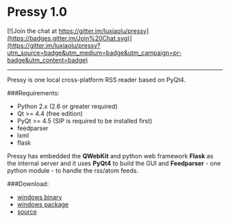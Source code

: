 # Pressy 1.0

[![Join the chat at https://gitter.im/luxiaolu/pressy](https://badges.gitter.im/Join%20Chat.svg)](https://gitter.im/luxiaolu/pressy?utm_source=badge&utm_medium=badge&utm_campaign=pr-badge&utm_content=badge)

------
Pressy is one local cross-platform RSS reader based on PyQt4.

###Requirements:

 * Python 2.x (2.6 or greater required)
 * Qt >= 4.4 (free edition)
 * PyQt >= 4.5 (SIP is required to be installed first)
 * feedparser
 * lxml
 * flask

Pressy has embedded the **QWebKit** and python web framework **Flask** as the internal server and it uses **PyQt4** to build the GUI and **Feedparser** - one python module - to handle the rss/atom feeds.

###Download:

* [windows binary][1]
* [windows package][2]
* [source][3]

[1]: http://pan.baidu.com/s/15py6k
[2]: http://pan.baidu.com/s/1pawph
[3]: https://github.com/luxiaolu/pressy/archive/master.zip
